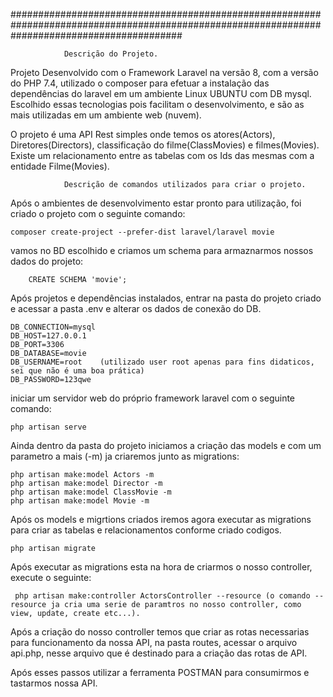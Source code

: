###############################################################################################################################################

				Descrição do Projeto.

Projeto Desenvolvido com o Framework Laravel na versão 8, com a versão do PHP 7.4, utilizado o composer para efetuar a instalação das dependências do laravel  em um ambiente Linux UBUNTU com DB mysql.
Escolhido essas tecnologias pois facilitam o desenvolvimento, e são as mais utilizadas em um ambiente web (nuvem).

O projeto é uma API Rest simples onde temos os atores(Actors), Diretores(Directors), classificação do filme(ClassMovies) e filmes(Movies).
Existe um relacionamento entre as tabelas com os Ids das mesmas com a entidade Filme(Movies).
				

				Descrição de comandos utilizados para criar o projeto.

Após o ambientes de desenvolvimento estar pronto para utilização, foi criado o projeto com o seguinte comando:

	composer create-project --prefer-dist laravel/laravel movie

vamos no BD escolhido e criamos um schema para armaznarmos nossos dados do projeto:

        CREATE SCHEMA 'movie';

Após projetos e dependências instalados, entrar na pasta do projeto criado e acessar a pasta .env e alterar os dados de conexão do DB.

	DB_CONNECTION=mysql
	DB_HOST=127.0.0.1
	DB_PORT=3306
	DB_DATABASE=movie
	DB_USERNAME=root	(utilizado user root apenas para fins didaticos, sei que não é uma boa prática)
	DB_PASSWORD=123qwe

iniciar um servidor web do próprio framework laravel com o seguinte comando:

 	php artisan serve

Ainda dentro da pasta do projeto iniciamos a criação das models e com um parametro a mais (-m) ja criaremos junto as migrations:

	php artisan make:model Actors -m
	php artisan make:model Director -m
	php artisan make:model ClassMovie -m
	php artisan make:model Movie -m

Após os models e migrtions criados iremos agora executar as migrations para criar as tabelas e relacionamentos conforme criado codigos.

	php artisan migrate

Após executar as migrations esta na hora de criarmos o nosso controller, execute o seguinte:

	 php artisan make:controller ActorsController --resource (o comando --resource ja cria uma serie de paramtros no nosso controller, como view, update, create etc...).

Após a criação do nosso controller temos que criar as rotas necessarias para funcionamento da nossa API, na pasta routes, acessar o arquivo api.php, nesse arquivo que é destinado para a criação das rotas de API.

Após esses passos utilizar a ferramenta POSTMAN para consumirmos e tastarmos nossa API.

